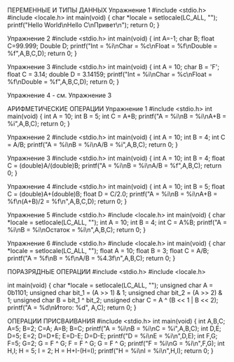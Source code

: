 ПЕРЕМЕННЫЕ И ТИПЫ ДАННЫХ
Упражнение 1 
#include <stdio.h>
#include <locale.h>
int main(void)
{
char *locale = setlocale(LC_ALL, "");
printf("Hello World\nHello C\nПривет\n");
return 0;
}

Упражнение 2 
#include <stdio.h>
int main(void)
{
int A=-1;
char B;
float C=99.999;
Double D;
printf("Int = %i\nChar = %c\nFloat = %f\nDouble = %f",A,B,C,D);
return 0;
}

Упражнение 3
#include <stdio.h>
int main(void)
{
int A = 10;
char B = 'F';
float C = 3.14;
double D = 3.14159;
printf("Int = %i\nChar = %c\nFloat = %f\nDouble = %f",A,B,C,D);
return 0;
}

Упражнение 4 - см. Упражнение 3

АРИФМЕТИЧЕСКИЕ ОПЕРАЦИИ
Упражнение 1
#include <stdio.h>
int main(void)
{
int A = 10;
int B = 5;
int C = A+B;
printf("A = %i\nB = %i\nA+B = %i",A,B,C);
return 0;
}

Упражнение 2
#include <stdio.h>
int main(void)
{
int A = 10;
int B = 4;
int C = A/B;
printf("A = %i\nB = %i\nA/B = %i",A,B,C);
return 0;
}

Упражнение 3
#include <stdio.h>
int main(void)
{
int A = 10;
int B = 4;
float C = (double)A/(double)B;
printf("A = %i\nB = %i\nA/B = %f",A,B,C);
return 0;
}

Упражнение 4
#include <stdio.h>
int main(void)
{
int A = 10;
int B = 5;
float C = (double)A+(double)B;
float D = C/2.0;
printf("A = %i\nB = %i\nA+B = %f\n(A+B)/2 = %f\n",A,B,C,D);
return 0;
}

Упражнение 5
#include <stdio.h>
#include <locale.h>
int main(void)
{
char *locale = setlocale(LC_ALL, "");
int A = 10;
int B = 4;
int C = A%B;
printf("A = %i\nB = %i\nОстаток = %i\n",A,B,C);
return 0;
}

Упражнение 6
#include <stdio.h>
#include <locale.h>
int main(void)
{
char *locale = setlocale(LC_ALL, "");
float A = 10;
float B = 3;
float C = A/B;
printf("A = %f\nB = %f\nA/B = %4.3f\n",A,B,C);
return 0;
}

ПОРАЗРЯДНЫЕ ОПЕРАЦИИ
#include <stdio.h>
#include <locale.h>
  
int main(void)
{
char *locale = setlocale(LC_ALL, "");
unsigned char A = 0b1101; 
unsigned char bit_1 = (A >> 1) & 1;
unsigned char bit_2 = (A >> 2) & 1;
unsigned char B = bit_1 ^ bit_2;
unsigned char C = A ^ (B << 1 | B << 2);
printf("A = %d\nИтого: %d", A,C);
return 0;
}

ОПЕРАЦИИ ПРИСВАИВАНИЯ
#include <stdio.h>
int main(void)
{
int A,B,C;
A=5;
B=2;
C=A;
A=B;
B=C;
printf("A = %i\nB = %i\nC = %i",A,B,C);
int D,E;
D=5;
E=2;
D=D+E;
E=D-E;
D=D-E;
printf("D = %i\nE = %i\n",D,E);
int F,G;
F=5;
G=2;
G = F ^ G;
F = F ^ G;
G = F ^ G;
printf("F = %i\nG = %i\n",F,G);
int H,I;
H = 5;
I = 2;
H = H+I-(H=I);
printf("H = %i\nI = %i\n",H,I);
return 0;
}
